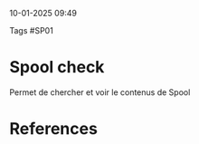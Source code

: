 10-01-2025 09:49

Tags #SP01

# Spool check

Permet de chercher et voir le contenus de Spool
# References